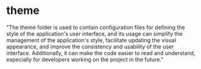 # theme

"The theme folder is used to contain configuration files for defining the style of the application's user interface, and its usage can simplify the management of the application's style, facilitate updating the visual appearance, and improve the consistency and usability of the user interface. Additionally, it can make the code easier to read and understand, especially for developers working on the project in the future."
